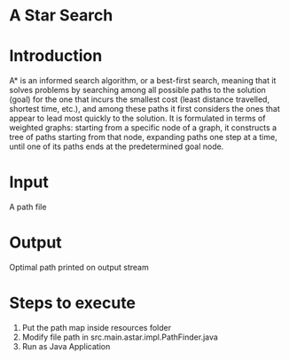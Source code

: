 # A Star Search
Introduction
================
A* is an informed search algorithm, or a best-first search, meaning that it solves problems by searching among all possible paths to the solution (goal) for the one that incurs the smallest cost (least distance travelled, shortest time, etc.), and among these paths it first considers the ones that appear to lead most quickly to the solution. It is formulated in terms of weighted graphs: starting from a specific node of a graph, it constructs a tree of paths starting from that node, expanding paths one step at a time, until one of its paths ends at the predetermined goal node.


Input 
===========
A path file

Output
==========
Optimal path printed on output stream

Steps to execute
======================
1. Put the path map inside resources folder
2. Modify file path in src.main.astar.impl.PathFinder.java
3. Run as Java Application
